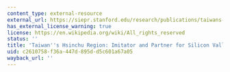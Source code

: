 ```yaml
---
content_type: external-resource
external_url: https://siepr.stanford.edu/research/publications/taiwans-hsinchu-region-imitator-and-partner-silicon-valley
has_external_license_warning: true
license: https://en.wikipedia.org/wiki/All_rights_reserved
status: ''
title: 'Taiwan''s Hsinchu Region: Imitator and Partner for Silicon Valley.'
uid: c2610758-f36a-447d-895d-d5c601a67a05
wayback_url: ''
---
```

